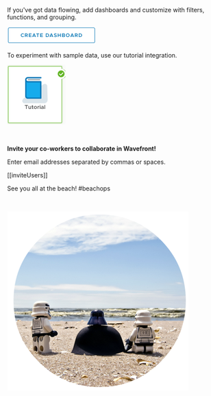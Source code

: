 <div class="container-fluid">

<p>If you've got data flowing, add dashboards and customize with filters, functions, and grouping.</p>
<p><a href="../dashboards/untitled-dashboard/create"><img src="images/create_dashboard.png"></img> </a>
<p>To experiment with sample data, use our tutorial integration.</p>
<p><a href="../dashboard/tutorial-intro"><img src="images/tutorial_integration_pic.png"></img> </a></p>
<p>&nbsp;</p>
<p><strong>Invite your co-workers to collaborate in Wavefront!</strong></p>
<p>Enter email addresses separated by commas or spaces.</p>

[[inviteUsers]]

<p>See you all at the beach! #beachops</p>
<p>&nbsp;</p>
<img src="images/beachops_at_beach.png"></img>
</div>
